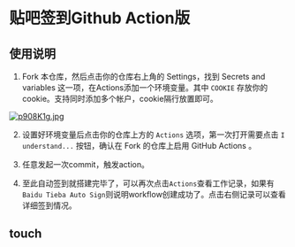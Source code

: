 # 贴吧签到Github Action版

## 使用说明

1. Fork 本仓库，然后点击你的仓库右上角的 Settings，找到 Secrets and variables 这一项，在Actions添加一个环境变量。其中 `COOKIE` 存放你的 cookie。支持同时添加多个帐户，cookie隔行放置即可。

[![p908K1g.jpg](https://s1.ax1x.com/2023/05/08/p908K1g.jpg)](https://imgse.com/i/p908K1g)

2. 设置好环境变量后点击你的仓库上方的 `Actions` 选项，第一次打开需要点击 `I understand...` 按钮，确认在 Fork 的仓库上启用 GitHub Actions 。

3. 任意发起一次commit，触发action。

4. 至此自动签到就搭建完毕了，可以再次点击`Actions`查看工作记录，如果有`Baidu Tieba Auto Sign`则说明workflow创建成功了。点击右侧记录可以查看详细签到情况。

## touch

